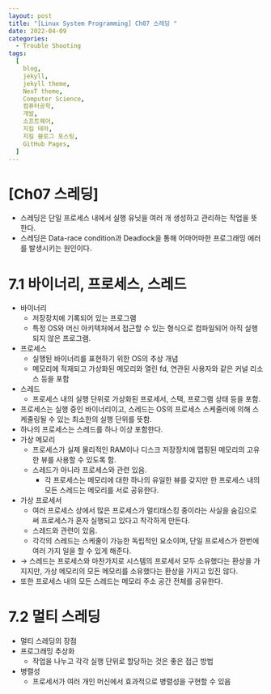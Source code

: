 ```yaml
---
layout: post
title: "[Linux System Programming] Ch07 스레딩 "
date: 2022-04-09
categories:
  - Trouble Shooting
tags:
  [
    blog,
    jekyll,
    jekyll theme,
    NexT theme,
    Computer Science,
    컴퓨터공학,
    개발,
    소프트웨어,
    지킬 테마,
    지킬 블로그 포스팅,
    GitHub Pages,
  ]
---
```


# [Ch07 스레딩]

- 스레딩은 단일 프로세스 내에서 실행 유닛을 여러 개 생성하고 관리하는 작업을 뜻한다.
- 스레딩은 Data-race condition과 Deadlock을 통해 어마어마한 프로그래밍 에러를 발생시키는 원인이다.

# 7.1 바이너리, 프로세스, 스레드

- 바이너리
  - 저장장치에 기록되어 있는 프로그램
  - 특정 OS와 머신 아키텍처에서 접근할 수 있는 형식으로 컴파일되어 아직 실행되지 않은 프로그램.
- 프로세스
  - 실행된 바이너리를 표현하기 위한 OS의 추상 개념
  - 메모리에 적재되고 가상화된 메모리와 열린 fd, 연관된 사용자와 같은 커널 리소스 등을 포함
- 스레드
  - 프로세스 내의 실행 단위로 가상화된 프로세서, 스택, 프로그램 상태 등을 포함.
- 프로세스는 실행 중인 바이너리이고, 스레드는 OS의 프로세스 스케줄러에 의해 스케줄링될 수 있는 최소한의 실행 단위를 뜻함.
- 하나의 프로세스는 스레드를 하나 이상 포함한다.
- 가상 메모리
  - 프로세스가 실제 물리적인 RAM이나 디스크 저장장치에 맵핑된 메모리의 고유한 뷰를 사용할 수 있도록 함.
  - 스레드가 아니라 프로세스와 관련 있음.
    - 각 프로세스는 메모리에 대한 하나의 유일한 뷰를 갖지만 한 프로세스 내의 모든 스레드는 메모리를 서로 공유한다.
- 가상 프로세서
  - 여러 프로세스 상에서 많은 프로세스가 멀티태스킹 중이라는 사실을 숨김으로써 프로세스가 혼자 실행되고 있다고 착각하게 만든다.
  - 스레드와 관련이 있음.
  - 각각의 스레드는 스케줄이 가능한 독립적인 요소이며, 단일 프로세스가 한번에 여러 가지 일을 할 수 있게 해준다.
- → 스레드는 프로세스와 마찬가지로 시스템의 프로세서 모두 소유했다는 환상을 가지지만, 가상 메모리의 모든 메모리를 소유했다는 환상을 가지고 있진 않다.
- 또한 프로세스 내의 모든 스레드는 메모리 주소 공간 전체를 공유한다.

# 7.2 멀티 스레딩

- 멀티 스레딩의 장점
- 프로그래밍 추상화
  - 작업을 나누고 각각 실행 단위로 할당하는 것은 좋은 접근 방법
- 병렬성
  - 프로세서가 여러 개인 머신에서 효과적으로 병렬성을 구현할 수 있음
